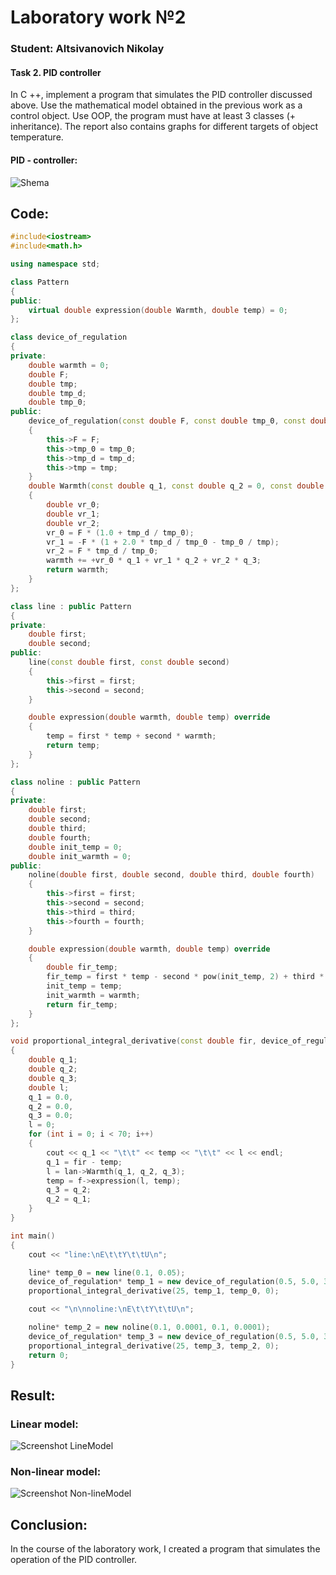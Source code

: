 # Laboratory work №2

### Student: Altsivanovich Nikolay  
#### Task 2. PID controller

In C ++, implement a program that simulates the PID controller discussed above. Use the mathematical model obtained in the previous work as a control object. Use OOP, the program must have at least 3 classes (+ inheritance). The report also contains graphs for different targets of object temperature.
  
#### PID - controller:

![Shema](doc/images/shema.png)

## Code:
```c++
#include<iostream>
#include<math.h>

using namespace std;

class Pattern
{
public:
	virtual double expression(double Warmth, double temp) = 0;
};

class device_of_regulation
{
private:
	double warmth = 0;
	double F;
	double tmp;
	double tmp_d;
	double tmp_0;
public:
	device_of_regulation(const double F, const double tmp_0, const double tmp_d, const double tmp)
	{
		this->F = F;
		this->tmp_0 = tmp_0;
		this->tmp_d = tmp_d;
		this->tmp = tmp;
	}
	double Warmth(const double q_1, const double q_2 = 0, const double q_3 = 0)
	{
		double vr_0;
		double vr_1;
		double vr_2;
		vr_0 = F * (1.0 + tmp_d / tmp_0);
		vr_1 = -F * (1 + 2.0 * tmp_d / tmp_0 - tmp_0 / tmp);
		vr_2 = F * tmp_d / tmp_0;
		warmth += +vr_0 * q_1 + vr_1 * q_2 + vr_2 * q_3;
		return warmth;
	}
};

class line : public Pattern
{
private:
	double first;
	double second;
public:
	line(const double first, const double second)
	{
		this->first = first;
		this->second = second;
	}

	double expression(double warmth, double temp) override
	{
		temp = first * temp + second * warmth;
		return temp;
	}
};

class noline : public Pattern
{
private:
	double first;
	double second;
	double third;
	double fourth;
	double init_temp = 0;
	double init_warmth = 0;
public:
	noline(double first, double second, double third, double fourth)
	{
		this->first = first;
		this->second = second;
		this->third = third;
		this->fourth = fourth;
	}

	double expression(double warmth, double temp) override
	{
		double fir_temp;
		fir_temp = first * temp - second * pow(init_temp, 2) + third * warmth + fourth * sin(init_warmth);
		init_temp = temp;
		init_warmth = warmth;
		return fir_temp;
	}
};

void proportional_integral_derivative(const double fir, device_of_regulation* lan, Pattern* f, double temp)
{
	double q_1;
	double q_2;
	double q_3;
	double l;
	q_1 = 0.0,
	q_2 = 0.0,
	q_3 = 0.0;
	l = 0;
	for (int i = 0; i < 70; i++)
	{
		cout << q_1 << "\t\t" << temp << "\t\t" << l << endl;
		q_1 = fir - temp;
		l = lan->Warmth(q_1, q_2, q_3);
		temp = f->expression(l, temp);
		q_3 = q_2;
		q_2 = q_1;
	}
}

int main()
{
	cout << "line:\nE\t\tY\t\tU\n";

	line* temp_0 = new line(0.1, 0.05);
	device_of_regulation* temp_1 = new device_of_regulation(0.5, 5.0, 35.0, 10.0);
	proportional_integral_derivative(25, temp_1, temp_0, 0);

	cout << "\n\nnoline:\nE\t\tY\t\tU\n";

	noline* temp_2 = new noline(0.1, 0.0001, 0.1, 0.0001);
	device_of_regulation* temp_3 = new device_of_regulation(0.5, 5.0, 35.0, 7.0);
	proportional_integral_derivative(25, temp_3, temp_2, 0);
	return 0;
}
```

## Result:

### Linear model:

![Screenshot LineModel](doc/images/line.png)

### Non-linear model:

![Screenshot Non-lineModel](doc/images/noline.png)

## Conclusion:

In the course of the laboratory work, I created a program that simulates the operation of the PID controller.









